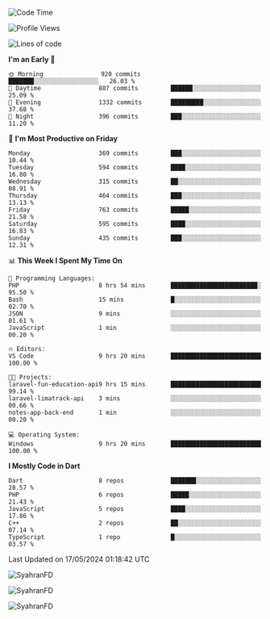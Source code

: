 <!--START_SECTION:waka-->
![Code Time](http://img.shields.io/badge/Code%20Time-283%20hrs%2037%20mins-blue)

![Profile Views](http://img.shields.io/badge/Profile%20Views-0-blue)

![Lines of code](https://img.shields.io/badge/From%20Hello%20World%20I%27ve%20Written-1.2%20million%20lines%20of%20code-blue)

**I'm an Early 🐤** 

```text
🌞 Morning                920 commits         ███████░░░░░░░░░░░░░░░░░░   26.03 % 
🌆 Daytime                887 commits         ██████░░░░░░░░░░░░░░░░░░░   25.09 % 
🌃 Evening                1332 commits        █████████░░░░░░░░░░░░░░░░   37.68 % 
🌙 Night                  396 commits         ███░░░░░░░░░░░░░░░░░░░░░░   11.20 % 
```
📅 **I'm Most Productive on Friday** 

```text
Monday                   369 commits         ███░░░░░░░░░░░░░░░░░░░░░░   10.44 % 
Tuesday                  594 commits         ████░░░░░░░░░░░░░░░░░░░░░   16.80 % 
Wednesday                315 commits         ██░░░░░░░░░░░░░░░░░░░░░░░   08.91 % 
Thursday                 464 commits         ███░░░░░░░░░░░░░░░░░░░░░░   13.13 % 
Friday                   763 commits         █████░░░░░░░░░░░░░░░░░░░░   21.58 % 
Saturday                 595 commits         ████░░░░░░░░░░░░░░░░░░░░░   16.83 % 
Sunday                   435 commits         ███░░░░░░░░░░░░░░░░░░░░░░   12.31 % 
```


📊 **This Week I Spent My Time On** 

```text
💬 Programming Languages: 
PHP                      8 hrs 54 mins       ████████████████████████░   95.50 % 
Bash                     15 mins             █░░░░░░░░░░░░░░░░░░░░░░░░   02.70 % 
JSON                     9 mins              ░░░░░░░░░░░░░░░░░░░░░░░░░   01.61 % 
JavaScript               1 min               ░░░░░░░░░░░░░░░░░░░░░░░░░   00.20 % 

🔥 Editors: 
VS Code                  9 hrs 20 mins       █████████████████████████   100.00 % 

🐱‍💻 Projects: 
laravel-fun-education-api9 hrs 15 mins       █████████████████████████   99.14 % 
laravel-limatrack-api    3 mins              ░░░░░░░░░░░░░░░░░░░░░░░░░   00.66 % 
notes-app-back-end       1 min               ░░░░░░░░░░░░░░░░░░░░░░░░░   00.20 % 

💻 Operating System: 
Windows                  9 hrs 20 mins       █████████████████████████   100.00 % 
```

**I Mostly Code in Dart** 

```text
Dart                     8 repos             ███████░░░░░░░░░░░░░░░░░░   28.57 % 
PHP                      6 repos             █████░░░░░░░░░░░░░░░░░░░░   21.43 % 
JavaScript               5 repos             ████░░░░░░░░░░░░░░░░░░░░░   17.86 % 
C++                      2 repos             ██░░░░░░░░░░░░░░░░░░░░░░░   07.14 % 
TypeScript               1 repo              █░░░░░░░░░░░░░░░░░░░░░░░░   03.57 % 
```




 Last Updated on 17/05/2024 01:18:42 UTC
<!--END_SECTION:waka-->

<p align="left">
  <img src="https://github-readme-stats.vercel.app/api/top-langs?username=SyahranFD&layout=donut&hide=C%2B%2B,CMake,css&show_icons=true&locale=en&&theme=blueberry" alt="SyahranFD" />
</p>

<p align="left">
  <img src="https://github-readme-stats.vercel.app/api?username=SyahranFD&show_icons=true&locale=en&theme=blueberry" alt="SyahranFD" />
</p>

<p align="left">
  <img src="https://streak-stats.demolab.com/?user=SyahranFD&theme=blueberry" alt="SyahranFD"/>
</p>
